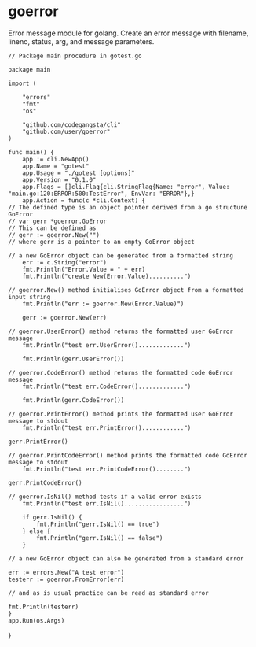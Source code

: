 # goerror
Error message module for golang. Create an error message with filename, lineno, status, arg, and message parameters.

    // Package main procedure in gotest.go

	package main

	import (

		"errors"
		"fmt"
		"os"

		"github.com/codegangsta/cli"
		"github.com/user/goerror"
	)

	func main() {
		app := cli.NewApp()
		app.Name = "gotest"
		app.Usage = "./gotest [options]"
		app.Version = "0.1.0"
		app.Flags = []cli.Flag{cli.StringFlag{Name: "error", Value: "main.go:120:ERROR:500:TestError", EnvVar: "ERROR"},}
		app.Action = func(c *cli.Context) {
    // The defined type is an object pointer derived from a go structure GoError
    // var gerr *goerror.GoError
    // This can be defined as
    // gerr := goerror.New("")
    // where gerr is a pointer to an empty GoError object
    
    // a new GoError object can be generated from a formatted string
		err := c.String("error")
		fmt.Println("Error.Value = " + err)
		fmt.Println("create New(Error.Value)..........")
    
    // goerror.New() method initialises GoError object from a formatted input string
		fmt.Println("err := goerror.New(Error.Value)")
    
		gerr := goerror.New(err)
    
    // goerror.UserError() method returns the formatted user GoError message
		fmt.Println("test err.UserError().............")
    
		fmt.Println(gerr.UserError())
    
    // goerror.CodeError() method returns the formatted code GoError message
		fmt.Println("test err.CodeError().............")
    
		fmt.Println(gerr.CodeError())
    
    // goerror.PrintError() method prints the formatted user GoError message to stdout
		fmt.Println("test err.PrintError()............")
    
    gerr.PrintError()
    
    // goerror.PrintCodeError() method prints the formatted code GoError message to stdout
		fmt.Println("test err.PrintCodeError()........")
    
    gerr.PrintCodeError()
    
    // goerror.IsNil() method tests if a valid error exists
		fmt.Println("test err.IsNil().................")
    
		if gerr.IsNil() {
			fmt.Println("gerr.IsNil() == true")
		} else {
			fmt.Println("gerr.IsNil() == false")
		}
    
    // a new GoError object can also be generated from a standard error
    
    err := errors.New("A test error")
    testerr := goerror.FromError(err)
    
    // and as is usual practice can be read as standard error
    
    fmt.Println(testerr)
	}
	app.Run(os.Args)
}

